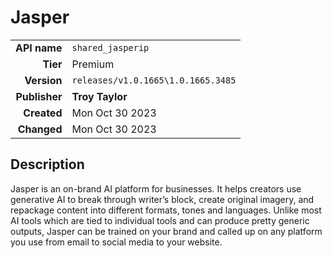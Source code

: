 # Jasper
| | |
|-:|-|
|**API name**|`shared_jasperip`|
|**Tier**|Premium|
|**Version**|`releases/v1.0.1665\1.0.1665.3485`|
|**Publisher**|**Troy Taylor**|
|**Created**|Mon Oct 30 2023|
|**Changed**|Mon Oct 30 2023|

## Description
Jasper is an on-brand AI platform for businesses. It helps creators use generative AI to break through writer’s block, create original imagery, and repackage content into different formats, tones and languages. Unlike most AI tools which are tied to individual tools and can produce pretty generic outputs, Jasper can be trained on your brand and called up on any platform you use from email to social media to your website.
